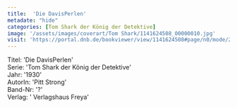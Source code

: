 ```yaml
---
title:  'Die DavisPerlen'
metadate: "hide"
categories: [Tom Shark der König der Detektive]
image: '/assets/images/coverart/Tom Shark/1141624508_00000010.jpg'
visit: 'https://portal.dnb.de/bookviewer/view/1141624508#page/n0/mode/2up'
---
```

Titel: 'Die DavisPerlen' <br>
Serie: 'Tom Shark der König der Detektive' <br>
Jahr: '1930' <br>
AutorIn: 'Pitt Strong' <br>
Band-Nr: '?' <br>
Verlag: ' Verlagshaus Freya'